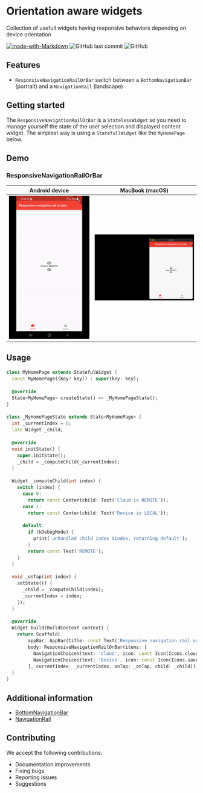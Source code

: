 # Orientation aware widgets

Collection of usefull widgets having responsive behaviors depending on device orientation

[![made-with-Markdown](https://img.shields.io/badge/Made%20with-Flutter-1389FD.svg)](https://flutter.dev) ![GitHub last commit](https://img.shields.io/github/last-commit/amwebexpert/guess_the_text) ![GitHub](https://img.shields.io/github/license/amwebexpert/guess_the_text)

## Features

- `ResponsiveNavigationRailOrBar` switch between a `BottomNavigationBar` (portrait) and a `NavigationRail` (landscape)

## Getting started

The `ResponsiveNavigationRailOrBar` is a `StatelessWidget` so you need to manage yourself the state of the user selection and displayed content widget. The simplest way is using a `StatefullWidget` like the `MyHomePage` below.

## Demo

### ResponsiveNavigationRailOrBar

Android device | MacBook (macOS)
-------------- | ----------------
<img src="https://github.com/amwebexpert/guess_the_text/raw/master/orientation_aware_widgets/doc/images/ResponsiveNavigationRailOrBar-demo.gif" /> | <img src="https://github.com/amwebexpert/guess_the_text/raw/master/orientation_aware_widgets/doc/images/ResponsiveNavigationRailOrBar-demo-macOS.gif" />



## Usage


```dart
class MyHomePage extends StatefulWidget {
  const MyHomePage({Key? key}) : super(key: key);

  @override
  State<MyHomePage> createState() => _MyHomePageState();
}

class _MyHomePageState extends State<MyHomePage> {
  int _currentIndex = 0;
  late Widget _child;

  @override
  void initState() {
    super.initState();
    _child = _computeChild(_currentIndex);
  }

  Widget _computeChild(int index) {
    switch (index) {
      case 0:
        return const Center(child: Text('Cloud is REMOTE'));
      case 1:
        return const Center(child: Text('Device is LOCAL'));

      default:
        if (kDebugMode) {
          print('unhandled child index $index, returning default');
        }
        return const Text('REMOTE');
    }
  }

  void _onTap(int index) {
    setState(() {
      _child = _computeChild(index);
      _currentIndex = index;
    });
  }

  @override
  Widget build(BuildContext context) {
    return Scaffold(
        appBar: AppBar(title: const Text('Responsive navigation rail or tabs')),
        body: ResponsiveNavigationRailOrBar(items: [
          NavigationChoices(text: 'Cloud', icon: const Icon(Icons.cloud)),
          NavigationChoices(text: 'Device', icon: const Icon(Icons.save_alt)),
        ], currentIndex: _currentIndex, onTap: _onTap, child: _child));
  }
}
```

## Additional information

* [BottomNavigationBar](https://api.flutter.dev/flutter/material/BottomNavigationBar-class.html)
* [NavigationRail](https://api.flutter.dev/flutter/material/NavigationRail-class.html)

## Contributing

We accept the following contributions:

* Documentation improvements
* Fixing bugs
* Reporting issues
* Suggestions

